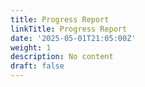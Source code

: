 ```yaml
---
title: Progress Report
linkTitle: Progress Report
date: '2025-05-01T21:05:00Z'
weight: 1
description: No content
draft: false
---
```



